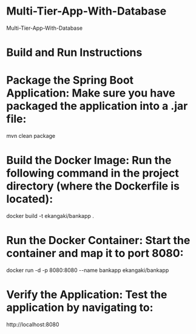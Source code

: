 # Multi-Tier-App-With-Database
Multi-Tier-App-With-Database


# Build and Run Instructions
# Package the Spring Boot Application: Make sure you have packaged the application into a .jar file:
mvn clean package

# Build the Docker Image: Run the following command in the project directory (where the Dockerfile is located):
docker build -t ekangaki/bankapp .

# Run the Docker Container: Start the container and map it to port 8080:
docker run -d -p 8080:8080 --name bankapp ekangaki/bankapp

# Verify the Application: Test the application by navigating to:
http://localhost:8080
